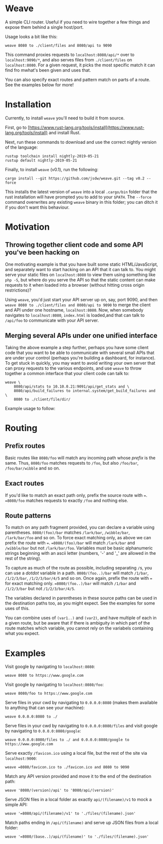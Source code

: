 # Weave

A simple CLI router. Useful if you need to wire together a few things and expose them behind a single host/port.

Usage looks a bit like this:

```
weave 8080 to ./client/files and 8080/api to 9090
```

This command proxies requests to `localhost:8080/api/*` over to `localhost:9090/*`, and also serves files from `./client/files` on `localhost:8080`. For a given request, it picks the most specific match it can find fro mwhat's been given and uses that.

You can also specify exact routes and pattern match on parts of a route. See the examples below for more!

# Installation

Currently, to install `weave` you'll need to build it from source.

First, go to [https://www.rust-lang.org/tools/install](https://www.rust-lang.org/tools/install) and install Rust.

Next, run these commands to download and use the correct nightly version of the language:

```
rustup toolchain install nightly-2019-05-21
rustup default nightly-2019-05-21
```

Finally, to install `weave` (v0.1), run the following:

```
cargo install --git https://github.com/jsdw/weave.git --tag v0.2 --force
```

This installs the latest version of `weave` into a local `.cargo/bin` folder that the rust installation will have prompted you to add to your `$PATH`. The `--force` command overwrites any existing `weave` binary in this folder; you can ditch it if you don't want this behaviour.

# Motivation

## Throwing together client code and some API you've been hacking on

One motivating example is that you have built some static HTML/JavaScript, and separately want to start hacking on an API that it can talk to. You might serve your static files on `localhost:8080` to view them using something like `php -S`, but where do you serve the API so that the static content can make requests to it when loaded into a browser (without hitting cross origin restrictions)?

Using `weave`, you'd just start your API server up on, say, port 9090, and then `weave 8080 to ./client/files and 8080/api to 9090` to merge the client and API under one hostname, `localhost:8080`. Now, when somebody navigates to `localhost:8080`, `index.html` is loaded,and that can talk to `/api/foo` to communicate with your API server.

## Merging several APIs under one unified interface

Taking the above example a step further, perhaps you have some client code that you want to be able to communicate with several small APIs that are under your control (perhaps you're building a dashboard, for instance). To get stuck in quickly, you may want to avoid writing your own server that can proxy requests to the various endpoints, and use `weave` to throw together a common interface that your client code can talk to:

```
weave \
    8080/api/stats to 10.10.0.21:9091/api/get_stats and \
    8080/api/build_failures to internal.system/get_build_failures and \
    8080 to ./client/file/dir/
```

Example usage to follow:

# Routing

## Prefix routes

Basic routes like `8080/foo` will match any incoming path whose _prefix_ is the same. Thus, `8080/foo` matches requests to `/foo`, but also `/foo/bar`, `/foo/bar/wibble` and so on.

## Exact routes

If you'd like to match an exact path only, prefix the source route with `=`. `=8080/foo` matches requests to exactly `/foo` and nothing else.

## Route patterns

To match on any path fragment provided, you can declare a variable using parentheses. `8080/(foo)/bar` matches `/lark/bar`, `/wibble/bar`, `/lark/bar/foo` and so on. To force exact matching only, as above we can prefix the route with `=`. `=8080/(foo)/bar` will match `/lark/bar` and `/wibble/bar` but not `/lark/bar/foo`. Variables must be basic alphanumeric strings beginning with an ascii letter (numbers, '-' and '_' are allowed in the rest of the string).

To capture as much of the route as possible, including separating `/`s, you can use a _dotdot_ variable in a path. `8080/(foo..)/bar` will match `/1/bar`, `/1/2/3/bar`, `/1/2/3/bar/4/5` and so on. Once again, prefix the route with `=` for exact matching only. `=8080/(foo..)/bar` will match `/1/bar` and `/1/2/3/bar` but not `/1/2/3/bar/4/5`.

The variables declared in parentheses in these source paths can be used in the destination paths too, as you might expect. See the examples for some uses of this.

You can combine uses of `(var1..)` and `(var2)`, and have multiple of each in a given route, but be aware that if there is ambiguity in which part of the route matches which variable, you cannot rely on the variabels containing what you expect.

# Examples

Visit google by navigating to `localhost:8080`:
```
weave 8080 to https://www.google.com
```

Visit google by navigating to `localhost:8080/foo`:
```
weave 8080/foo to https://www.google.com
```

Serve files in your cwd by navigating to `0.0.0.0:8080` (makes them available to anything that can see your machine):
```
weave 0.0.0.0:8080 to ./
```

Serve files in your cwd by navigating to `0.0.0.0:8080/files` and visit google by navigating to `0.0.0.0:8080/google`:
```
weave 0.0.0.0:8080/files to ./ and 0.0.0.0:8080/google to https://www.google.com
```

Serve exactly `/favicon.ico` using a local file, but the rest of the site via `localhost:9000`:
```
weave =8080/favicon.ico to ./favicon.ico and 8080 to 9090
```

Match any API version provided and move it to the end of the destination path:
```
weave '8080/(version)/api' to '8080/api/(version)'
```

Serve JSON files in a local folder as exactly `api/(filename)/v1` to mock a simple API:
```
weave '=8080/api/(filename)/v1' to './files/(filename).json'
```

Match paths ending in `/api/(filename)` and serve up JSON files from a local folder:
```
weave '=8080/(base..)/api/(filename)' to './files/(filename).json'
```
